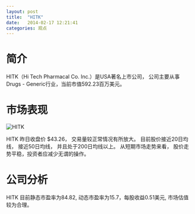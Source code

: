 ```yaml
---
layout: post
title:  "HITK"
date:   2014-02-17 12:21:41
categories: 观点
---
```


# 简介
HITK（Hi Tech Pharmacal Co. Inc.）是USA著名上市公司，
公司主要从事Drugs - Generic行业，当前市值592.23百万美元。

# 市场表现

![HITK](http://finviz.com/chart.ashx?t=HITK&ty=c&ta=1&p=d&s=l)

HITK 昨日收盘价 $43.26，
交易量较正常情况有所放大。
目前股价接近20日均线，
接近50日均线，
并且处于200日均线以上。
从短期市场走势来看，
股价走势平稳，投资者应减少无谓的操作。

# 公司分析
HITK 目前静态市盈率为84.82, 动态市盈率为15.7，每股收益0.51美元,
市场估值较为合理。
